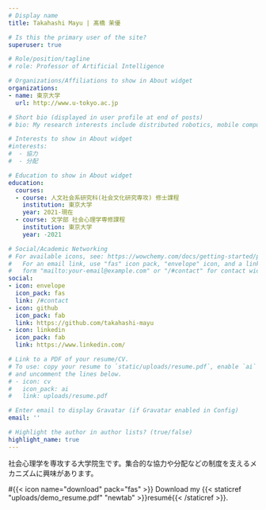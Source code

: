 ```yaml
---
# Display name
title: Takahashi Mayu | 髙橋 茉優

# Is this the primary user of the site?
superuser: true

# Role/position/tagline
# role: Professor of Artificial Intelligence

# Organizations/Affiliations to show in About widget
organizations:
- name: 東京大学
  url: http://www.u-tokyo.ac.jp

# Short bio (displayed in user profile at end of posts)
# bio: My research interests include distributed robotics, mobile computing and programmable matter.

# Interests to show in About widget
#interests:
#  - 協力
#  - 分配

# Education to show in About widget
education:
  courses:
  - course: 人文社会系研究科(社会文化研究専攻) 修士課程
    institution: 東京大学
    year: 2021-現在
  - course: 文学部 社会心理学専修課程
    institution: 東京大学
    year: -2021

# Social/Academic Networking
# For available icons, see: https://wowchemy.com/docs/getting-started/page-builder/#icons
#   For an email link, use "fas" icon pack, "envelope" icon, and a link in the
#   form "mailto:your-email@example.com" or "/#contact" for contact widget.
social:
- icon: envelope
  icon_pack: fas
  link: /#contact
- icon: github
  icon_pack: fab
  link: https://github.com/takahashi-mayu
- icon: linkedin
  icon_pack: fab
  link: https://www.linkedin.com/

# Link to a PDF of your resume/CV.
# To use: copy your resume to `static/uploads/resume.pdf`, enable `ai` icons in `params.toml`,
# and uncomment the lines below.
# - icon: cv
#   icon_pack: ai
#   link: uploads/resume.pdf

# Enter email to display Gravatar (if Gravatar enabled in Config)
email: ''

# Highlight the author in author lists? (true/false)
highlight_name: true
---
```


社会心理学を専攻する大学院生です。集合的な協力や分配などの制度を支えるメカニズムに興味があります。

#{{< icon name="download" pack="fas" >}} Download my {{< staticref "uploads/demo_resume.pdf" "newtab" >}}resumé{{< /staticref >}}.
